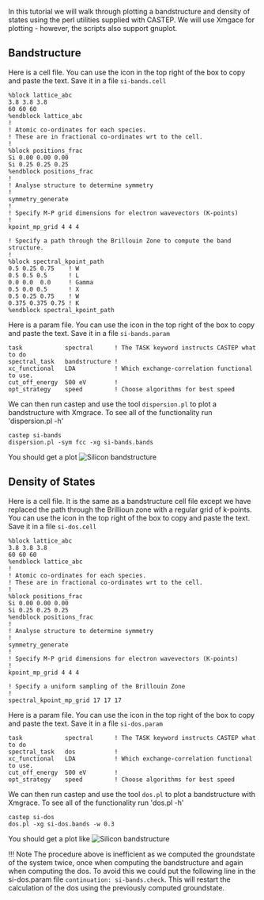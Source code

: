 In this tutorial we will walk through plotting a bandstructure and density of states using the perl utilities supplied with CASTEP. We will use Xmgace for plotting - however, the scripts also support gnuplot.

## Bandstructure

Here is a cell file. You can use the icon in the top right of the box to copy and paste the text. Save it in a file `si-bands.cell`

```
%block lattice_abc
3.8 3.8 3.8
60 60 60
%endblock lattice_abc
!
! Atomic co-ordinates for each species.
! These are in fractional co-ordinates wrt to the cell.
!
%block positions_frac
Si 0.00 0.00 0.00
Si 0.25 0.25 0.25
%endblock positions_frac
!
! Analyse structure to determine symmetry
!
symmetry_generate
!
! Specify M-P grid dimensions for electron wavevectors (K-points)
!
kpoint_mp_grid 4 4 4

! Specify a path through the Brillouin Zone to compute the band structure.
!
%block spectral_kpoint_path
0.5 0.25 0.75    ! W
0.5 0.5 0.5      ! L
0.0 0.0  0.0     ! Gamma
0.5 0.0 0.5      ! X
0.5 0.25 0.75    ! W
0.375 0.375 0.75 ! K
%endblock spectral_kpoint_path
```

Here is a param file. You can use the icon in the top right of the box to copy and paste the text. Save it in a file `si-bands.param`

```
task            spectral      ! The TASK keyword instructs CASTEP what to do
spectral_task   bandstructure !
xc_functional   LDA           ! Which exchange-correlation functional to use.
cut_off_energy  500 eV        !
opt_strategy    speed         ! Choose algorithms for best speed
```

We can then run castep and use the tool `dispersion.pl` to plot a bandstructure with Xmgrace. To see all of the functionality run 'dispersion.pl -h'

```
castep si-bands
dispersion.pl -sym fcc -xg si-bands.bands
```
You should get a plot
![Silicon bandstructure](../../../img/si-bands.png)

## Density of States

Here is a cell file. It is the same as a bandstructure cell file except we have replaced the path through the Brillioun zone with a regular grid of k-points. You can use the icon in the top right of the box to copy and paste the text. Save it in a file `si-dos.cell`

```
%block lattice_abc
3.8 3.8 3.8
60 60 60
%endblock lattice_abc
!
! Atomic co-ordinates for each species.
! These are in fractional co-ordinates wrt to the cell.
!
%block positions_frac
Si 0.00 0.00 0.00
Si 0.25 0.25 0.25
%endblock positions_frac
!
! Analyse structure to determine symmetry
!
symmetry_generate
!
! Specify M-P grid dimensions for electron wavevectors (K-points)
!
kpoint_mp_grid 4 4 4

! Specify a uniform sampling of the Brillouin Zone
!
spectral_kpoint_mp_grid 17 17 17
```

Here is a param file. You can use the icon in the top right of the box to copy and paste the text. Save it in a file `si-dos.param`

```
task            spectral      ! The TASK keyword instructs CASTEP what to do
spectral_task   dos           !
xc_functional   LDA           ! Which exchange-correlation functional to use.
cut_off_energy  500 eV        !
opt_strategy    speed         ! Choose algorithms for best speed
```

We can then run castep and use the tool `dos.pl` to plot a bandstructure with Xmgrace. To see all of the functionality run 'dos.pl -h'

```
castep si-dos
dos.pl -xg si-dos.bands -w 0.3
```
You should get a plot like
![Silicon bandstructure](../../../img/si-dos.png)


!!! Note
    The procedure above is inefficient as we computed the groundstate of the system twice, once when computing the bandstructure and again when computing the dos. To avoid this we could put the following line in the si-dos.param file `continuation: si-bands.check`. This will restart the calculation of the dos using the previously computed groundstate.
